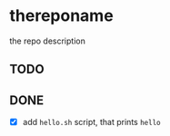 # thereponame
the repo description

## TODO


## DONE
- [x] add `hello.sh` script, that prints `hello`
